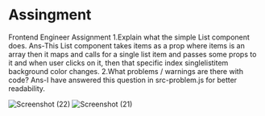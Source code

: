 # Assingment
Frontend Engineer Assignment
1.Explain what the simple List component does.
Ans-This List component takes items as a prop where items is  an array then it maps and calls for a single list item and passes some props to it and when user clicks on it, then that specific index singlelistitem background color changes.
2.What problems / warnings are there with code?
Ans-I have answered this question in src-problem.js for better readability.


![Screenshot (22)](https://user-images.githubusercontent.com/57242952/193466787-a9512359-9695-48f8-ae14-ac9d4cef6cda.png)
![Screenshot (21)](https://user-images.githubusercontent.com/57242952/193466795-69a3eff7-cfec-44aa-b2ae-b4104525b29d.png)
